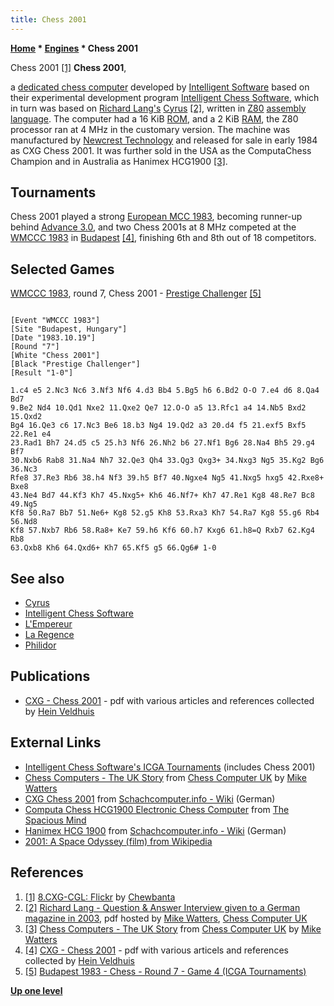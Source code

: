 ```yaml
---
title: Chess 2001
---
```

**[Home](Home "Home") * [Engines](Engines "Engines") * Chess 2001**

[](http://www.flickr.com/photos/10261668@N05/858166813/in/set-72157600923816793/) Chess 2001 <a id="cite-note-1" href="#cite-ref-1">[1]</a>
**Chess 2001**,

a [dedicated chess computer](Dedicated_Chess_Computers "Dedicated Chess Computers") developed by [Intelligent Software](Intelligent_Software "Intelligent Software") based on their experimental development program [Intelligent Chess Software](Intelligent_Chess_Software "Intelligent Chess Software"), which in turn was based on [Richard Lang's](Richard_Lang "Richard Lang") [Cyrus](Cyrus "Cyrus") <a id="cite-note-2" href="#cite-ref-2">[2]</a>, written in [Z80](Z80 "Z80") [assembly language](Assembly "Assembly"). The computer had a 16 KiB [ROM](Memory#ROM "Memory"), and a 2 KiB [RAM](Memory#RAM "Memory"), the Z80 processor ran at 4 MHz in the customary version. The machine was manufactured by [Newcrest Technology](Newcrest_Technology "Newcrest Technology") and released for sale in early 1984 as CXG Chess 2001. It was further sold in the USA as the ComputaChess Champion and in Australia as Hanimex HCG1900 <a id="cite-note-3" href="#cite-ref-3">[3]</a>.

## Tournaments

Chess 2001 played a strong [European MCC 1983](European_MCC_1983 "European MCC 1983"), becoming runner-up behind [Advance 3.0](Advance "Advance"), and two Chess 2001s at 8 MHz competed at the [WMCCC 1983](WMCCC_1983 "WMCCC 1983") in [Budapest](https://en.wikipedia.org/wiki/Budapest) <a id="cite-note-4" href="#cite-ref-4">[4]</a>, finishing 6th and 8th out of 18 competitors.

## Selected Games

[WMCCC 1983](WMCCC_1983 "WMCCC 1983"), round 7, Chess 2001 - [Prestige Challenger](Chess_Challenger "Chess Challenger") <a id="cite-note-5" href="#cite-ref-5">[5]</a>

```

[Event "WMCCC 1983"]
[Site "Budapest, Hungary"]
[Date "1983.10.19"]
[Round "7"]
[White "Chess 2001"]
[Black "Prestige Challenger"]
[Result "1-0"]

1.c4 e5 2.Nc3 Nc6 3.Nf3 Nf6 4.d3 Bb4 5.Bg5 h6 6.Bd2 O-O 7.e4 d6 8.Qa4 Bd7 
9.Be2 Nd4 10.Qd1 Nxe2 11.Qxe2 Qe7 12.O-O a5 13.Rfc1 a4 14.Nb5 Bxd2 15.Qxd2 
Bg4 16.Qe3 c6 17.Nc3 Be6 18.b3 Ng4 19.Qd2 a3 20.d4 f5 21.exf5 Bxf5 22.Re1 e4 
23.Rad1 Bh7 24.d5 c5 25.h3 Nf6 26.Nh2 b6 27.Nf1 Bg6 28.Na4 Bh5 29.g4 Bf7 
30.Nxb6 Rab8 31.Na4 Nh7 32.Qe3 Qh4 33.Qg3 Qxg3+ 34.Nxg3 Ng5 35.Kg2 Bg6 36.Nc3
Rfe8 37.Re3 Rb6 38.h4 Nf3 39.h5 Bf7 40.Ngxe4 Ng5 41.Nxg5 hxg5 42.Rxe8+ Bxe8 
43.Ne4 Bd7 44.Kf3 Kh7 45.Nxg5+ Kh6 46.Nf7+ Kh7 47.Re1 Kg8 48.Re7 Bc8 49.Ng5
Kf8 50.Ra7 Bb7 51.Ne6+ Kg8 52.g5 Kh8 53.Rxa3 Kh7 54.Ra7 Kg8 55.g6 Rb4 56.Nd8
Kf8 57.Nxb7 Rb6 58.Ra8+ Ke7 59.h6 Kf6 60.h7 Kxg6 61.h8=Q Rxb7 62.Kg4 Rb8 
63.Qxb8 Kh6 64.Qxd6+ Kh7 65.Kf5 g5 66.Qg6# 1-0 

```

## See also

- [Cyrus](Cyrus "Cyrus")
- [Intelligent Chess Software](Intelligent_Chess_Software "Intelligent Chess Software")
- [L'Empereur](L%27Empereur "L'Empereur")
- [La Regence](La_Regence "La Regence")
- [Philidor](Philidor "Philidor")

## Publications

- [CXG - Chess 2001](http://www.schaakcomputers.nl/hein_veldhuis/database/files/12-1983%20%5BH-0201%5D%20CXG%20-%20Chess%202001%20%28gold%20&%20browny-red%20edition%29.pdf) - pdf with various articles and references collected by [Hein Veldhuis](Hein_Veldhuis "Hein Veldhuis")

## External Links

- [Intelligent Chess Software's ICGA Tournaments](https://www.game-ai-forum.org/icga-tournaments/program.php?id=486) (includes Chess 2001)
- [Chess Computers - The UK Story](http://www.chesscomputeruk.com/html/chess_computers_-_the_uk_story.html) from [Chess Computer UK](http://www.chesscomputeruk.com/index.html) by [Mike Watters](Mike_Watters "Mike Watters")
- [CXG Chess 2001](http://www.schach-computer.info/wiki/index.php/CXG_Chess_2001) from [Schachcomputer.info - Wiki](http://www.schach-computer.info/wiki/index.php/Hauptseite_En) (German)
- [Computa Chess HCG1900 Electronic Chess Computer](http://www.spacious-mind.com/html/computa_chess_hcg1900.html) from [The Spacious Mind](The_Spacious_Mind "The Spacious Mind")
- [Hanimex HCG 1900](http://www.schach-computer.info/wiki/index.php/Hanimex_HCG_1900) from [Schachcomputer.info - Wiki](http://www.schach-computer.info/wiki/index.php/Hauptseite_En) (German)
- [2001: A Space Odyssey (film) from Wikipedia](https://en.wikipedia.org/wiki/2001:_A_Space_Odyssey_%28film%29)

## References

1. <a id="cite-ref-1" href="#cite-note-1">[1]</a> [8.CXG-CGL: Flickr](http://www.flickr.com/photos/10261668@N05/sets/72157600923816793/) by [Chewbanta](Steve_Blincoe "Steve Blincoe")
1. <a id="cite-ref-2" href="#cite-note-2">[2]</a> [Richard Lang - Question & Answer Interview given to a German magazine in 2003](http://www.chesscomputeruk.com/Richard_Lang_Q_A.pdf), pdf hosted by [Mike Watters](Mike_Watters "Mike Watters"), [Chess Computer UK](http://www.chesscomputeruk.com/index.html)
1. <a id="cite-ref-3" href="#cite-note-3">[3]</a> [Chess Computers - The UK Story](http://www.chesscomputeruk.com/html/chess_computers_-_the_uk_story.html) from [Chess Computer UK](http://www.chesscomputeruk.com/index.html) by [Mike Watters](Mike_Watters "Mike Watters")
1. <a id="cite-ref-4" href="#cite-note-4">[4]</a> [CXG - Chess 2001](http://www.schaakcomputers.nl/hein_veldhuis/database/files/12-1983%20%5BH-0201%5D%20CXG%20-%20Chess%202001%20%28gold%20&%20browny-red%20edition%29.pdf) - pdf with various articels and references collected by [Hein Veldhuis](Hein_Veldhuis "Hein Veldhuis")
1. <a id="cite-ref-5" href="#cite-note-5">[5]</a> [Budapest 1983 - Chess - Round 7 - Game 4 (ICGA Tournaments)](https://www.game-ai-forum.org/icga-tournaments/round.php?tournament=66&round=7&id=4)

**[Up one level](Engines "Engines")**

